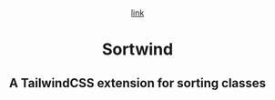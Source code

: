 <br />
<p align="center">
  <a href="https://sortwind.jmsuarez.dev">
  link
  </a>
  <h1 align="center"><b>Sortwind</b></h1>
</p>

  <h2 align="center">
    A TailwindCSS extension for sorting classes
    <br />
    <br />
  </h2>


